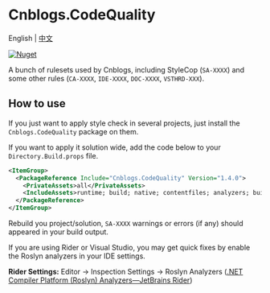 # Cnblogs.CodeQuality

English | [中文](https://github.com/cnblogs/code-quality/blob/main/README.zh-hans.md)

[![Nuget](https://img.shields.io/nuget/v/Cnblogs.CodeQuality)](https://www.nuget.org/packages/Cnblogs.CodeQuality/)

A bunch of rulesets used by Cnblogs, including StyleCop (`SA-XXXX`) and some other rules (`CA-XXXX`, `IDE-XXXX`, `DOC-XXXX`, `VSTHRD-XXX`).

## How to use

If you just want to apply style check in several projects, just install the `Cnblogs.CodeQuality` package on them.

If you want to apply it solution wide, add the code below to your `Directory.Build.props` file.

```xml
<ItemGroup>
  <PackageReference Include="Cnblogs.CodeQuality" Version="1.4.0">
    <PrivateAssets>all</PrivateAssets>
    <IncludeAssets>runtime; build; native; contentfiles; analyzers; buildtransitive</IncludeAssets>
  </PackageReference>
</ItemGroup>
```

Rebuild you project/solution, `SA-XXXX` warnings or errors (if any) should appeared in your build output.

If you are using Rider or Visual Studio, you may get quick fixes by enable the Roslyn analyzers in your IDE settings.

**Rider Settings:** Editor -> Inspection Settings -> Roslyn Analyzers ([.NET Compiler Platform (Roslyn) Analyzers—JetBrains Rider](https://www.jetbrains.com/help/rider/Using_NET_Compiler_Analyzers.html))
